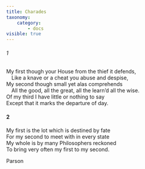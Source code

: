 ```yaml
---
title: Charades
taxonomy:
    category:
        - docs
visible: true
---
```


###### 1

My first though your House from the thief it defends,  
&emsp;Like a knave or a cheat you abuse and despise,  
My second though small yet alas comprehends  
&emsp;All the good, all the great, all the learn’d all the wise.  
Of my third I have little or nothing to say  
Except that it marks the departure of day.  

#### 2

My first is the lot which is destined by fate  
For my second to meet with in every state  
My whole is by many Philosophers reckoned  
To bring very often my first to my second.  

Parson